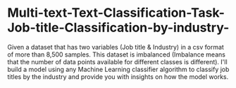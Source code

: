 # Multi-text-Text-Classification-Task-Job-title-Classification-by-industry-
Given a dataset that has two variables (Job title &amp; Industry) in a csv format of more than 8,500 samples. This dataset is imbalanced (Imbalance means that the number of data points available for different classes is different). I'll build a model using any Machine Learning classifier algorithm to classify job titles by the industry and provide you with insights on how the model works.
